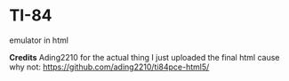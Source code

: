 # TI-84
emulator in html

**Credits**
Ading2210 for the actual thing I just uploaded the final html cause why not: https://github.com/ading2210/ti84pce-html5/
